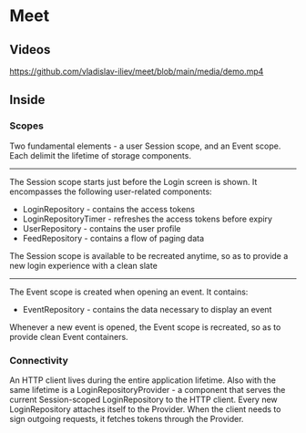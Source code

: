 # Meet

## Videos
https://github.com/vladislav-iliev/meet/blob/main/media/demo.mp4

## Inside

### Scopes

Two fundamental elements - a user Session scope, and an Event scope. Each delimit the lifetime of storage components.

___

The Session scope starts just before the Login screen is shown. It encompasses the following user-related components:
* LoginRepository - contains the access tokens
* LoginRepositoryTimer - refreshes the access tokens before expiry
* UserRepository - contains the user profile
* FeedRepository - contains a flow of paging data

The Session scope is available to be recreated anytime, so as to provide a new login experience with a clean slate

___

The Event scope is created when opening an event. It contains:
* EventRepository - contains the data necessary to display an event

Whenever a new event is opened, the Event scope is recreated, so as to provide clean Event containers.

### Connectivity

An HTTP client lives during the entire application lifetime. Also with the same lifetime is a LoginRepositoryProvider - a component that serves the current Session-scoped LoginRepository to the HTTP client. Every new LoginRepository attaches itself to the Provider. When the client needs to sign outgoing requests, it fetches tokens through the Provider.